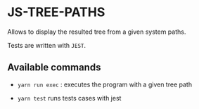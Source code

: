 # JS-TREE-PATHS
Allows to display the resulted tree from a given system paths.

Tests are written with `JEST`.

## Available commands

  - `yarn run exec` : 
      executes the program with a given tree path

  - `yarn test`
      runs tests cases with jest
